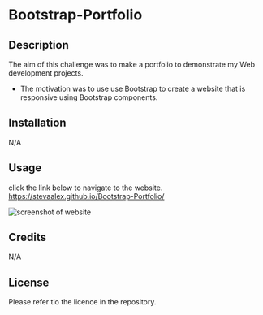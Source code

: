 # Bootstrap-Portfolio

## Description

The aim of this challenge was to make a portfolio to demonstrate my Web development projects.

- The motivation was to use use Bootstrap to create a website that is responsive using Bootstrap components.


## Installation

N/A

## Usage 
click the link below to navigate to the website.
https://stevaalex.github.io/Bootstrap-Portfolio/

![screenshot of website](/images/stevaalex.github.io_Bootstrap-Portfolio_.png)


## Credits
N/A

## License

Please refer tio the licence in the repository.

